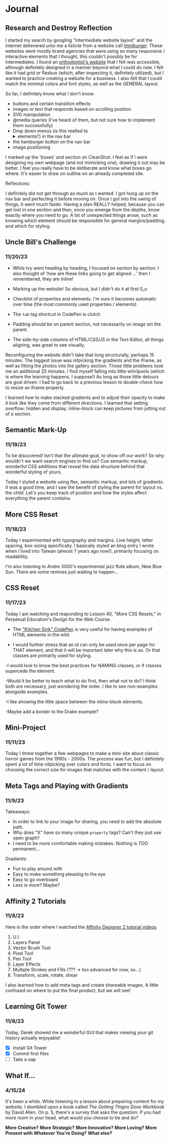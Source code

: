 # Journal

## Research and Destroy Reflection

I started my search by googling "intermediate website layout" and the internet delievered unto me a listicle from a website call [htmlburger](https://htmlburger.com/blog/modern-website-design-examples/). These websites were mostly brand agencies that were using so many responsive / interactive elements that I thought, this couldn't possbly be for intermediates. I found an [orthodontist's website](https://www.myorthos.com/) that I felt was accessible, although definitely designed in a manner beyond what I could do now. I felt like it had grid or flexbox (which, after inspecting it, definitely utilized), but I wanted to practice creating a website for a business. I also felt that I could match the minimal colors and font styles, as well as the GENERAL layout. 

So far, I definitely know what I don't know:

- buttons and certain transition effects
- images or text that responds based on scrolling position
- SVG manipulation
- @media queries (I've heard of them, but not sure how to implement them successfully)
- Drop down menus (is this realted to <details> and <summary> elements?) in the nav bar
- the hamburger button on the nav bar
- image positioning

I marked up the 'boxes' and section on CleanShot. I feel as if I were designing my own webpage (and not mimicking one), drawing it out may be better. I feel you really have to be deliberate and know what boxes go where. It's easier to draw on outline on an already completed site.   

Reflections:

I definitely did not get through as much as I wanted. I got hung up on the nav bar and perfecting it before moving on. Once I got into the swing of things, it went much faster. Having a plan REALLY helped, because you can get lost in one section and then, once you emerge from the depths, know exactly where you need to go. A lot of unexpected things arose, such as knowing which element should be responsible for general margins/padding, and which for styling. 

## Uncle Bill's Challenge
### 11/20/23
- While Ivy went heading by heading, I focused on section by section. I also thought of 'how are these links going to get aligned ...' then I remembered, they are inline!

- Marking up the website! So obvious, but I didn't do it at first 0_o

- Checklist of properties and elements. I'm sure it becomes automatic over time (the most commonly used properties / elements)

- The `tab` tag shortcut in CodePen is clutch

- Padding should be on parent section, not necessarily on image sin the parent.

- The side-by-side columns of HTML/CSS/JS in the Text-Editor, all things aligning, was great to see visually.

Reconfiguring the website didn't take that long structurally, perhaps 15 minutes. The biggest issue was nitpicking the gradients and the iframe, as well as fitting the photos into the gallery section. Those little problems took me an additional 25 minutes. I find myself falling into little whirlpools (which is where the learning happens, I suppose!) As long as those little detours are goal driven. I had to go back to a previous lesson to double-check how to resize an iframe properly.

I learned how to make stacked gradients and to adjust their opacity to make it look like they come from different directions. I learned that setting overflow: hidden and display: inline-block can keep pictures from jutting out of a section. 

## Semantic Mark-Up
### 11/19/23

To be discovered! Isn't that the ultimate goal, to show off our work? So why wouldn't we want search engines to find us? Cue semantic markup, wonderful CSS additions that reveal the data structure behind that wonderful styling of yours.

Today I styled a website using flex, semantic markup, and lots of gradients. It was a good time, and I saw the benefit of styling the parent for layout vs. the child. Let's you keep track of position and how the styles affect everything the parent contains.

## More CSS Reset
### 11/18/23

Today I experimented with typography and margins. Line height, letter spacing, box-sizing specifically. I basically styled an  blog entry I wrote when I lived into Taiwan (almost 7 years ago now!), primarily focusing on readability.

I'm also listening to Andre 3000's experimental jazz flute album, New Blue Sun. There are some remixes just waiting to happen...

## CSS Reset
### 11/17/23

Today I am watching and responding to Lesson 40, "More CSS Resets," in Perpetual Education's Design for the Web Course.

- The ["Kitchen Sink" CodePen](https://codepen.io/chriscoyier/pen/JpLzjd) is very useful for having examples of HTML elements in the wild.

- I would further stress that an id can only be used once per page for THAT element, and that it will be important later why this is so. Or that classes are primarily used for styling.

-I would love to know the best practices for NAMING classes, or if classes supercede the element.

-Would it be better to teach what to do first, then what not to do? I think both are necessary, just wondering the order. I like to see non-examples alongside examples.

-I like showing the little space between the inline-block elements.

-Maybe add a border to the Drake example?


## Mini-Project
### 11/11/23

Today I threw together a few webpages to make a mini-site about classic horror games from the 1990s - 2000s. The process was fun, but I definitely spent a lot of time nitpicking over colors and fonts. I want to focus on choosing the correct size for images that matches with the content / layout.


## Meta Tags and Playing with Gradients
### 11/9/23

Takeaways:
- In order to link to your image for sharing, you need to add the absolute path.
- Why does "X" have so many unique `property` tags? Can't they just use open graph?
- I need to be more comfortable making mistakes. Nothing is TOO permanent...

Gradients:
- Fun to play around with
- Easy to make something pleasing to the eye
- Easy to go overboard
- Less is more? Maybe?


## Affinity 2 Tutorials
### 11/8/23

Here is the order where I watched the [Affinity Designer 2 tutorial videos](https://www.youtube.com/playlist?list=PL1t9c--IJQQ99NlXuW6bVvLK-h199uk7e)

1. U.I.
2. Layers Panel
3. Vector Brush Tool
4. Pixel Tool
5. Pen Tool
6. Layer Effects
7. Multiple Strokes and Fills (??? -> too advanced for now, so...)
8. Transform, scale, rotate, shear

I also learned how to add meta tags and create shareable images. A little confused on where to put the final product, but we will see!

## Learning Git Tower
### 11/8/23

Today, Derek showed me a wonderful GUI that makes viewing your git history actually enjoyable!

- [x] Install Git Tower
- [x] Commit first files
- [ ] Take a nap

## What If...
### 4/15/24

It's been a while. While listening to a lesson about preparing content for my website, I stumbled upon a book called _The Getting Thigns Done Workbook_ by David Allen. On p. 5, there's a survey that asks the question: if you had more room in your head, what would you choose to be and do?

**More Creative?**
**More Strategic?**
**More Innovative?**
**More Loving?**
**More Present with Whatever You're Doing?**
**What else?**